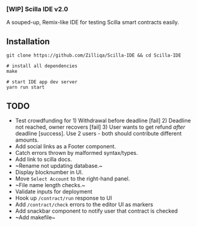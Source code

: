 ### [WIP] Scilla IDE v2.0

A souped-up, Remix-like IDE for testing Scilla smart contracts easily.

## Installation

```
git clone https://github.com/Zilliqa/Scilla-IDE && cd Scilla-IDE

# install all dependencies
make

# start IDE app dev server
yarn run start
```

## TODO

- Test crowdfunding for 1) Withdrawal before deadline [fail] 2) Deadline not reached,
  owner recovers [fail] 3) User wants to get refund _after_ deadline
  [success]. Use 2 users - both should contribute different amounts.
- Add social links as a Footer component.
- Catch errors thrown by malformed syntax/types.
- Add link to scilla docs.
- ~Rename not updating database.~
- Display blocknumber in UI.
- Move `Select Account` to the right-hand panel.
- ~File name length checks.~
- Validate inputs for deployment
- Hook up `/contract/run` response to UI
- Add `/contract/check` errors to the editor UI as markers
- Add snackbar component to notify user that contract is checked
- ~Add makefile~

